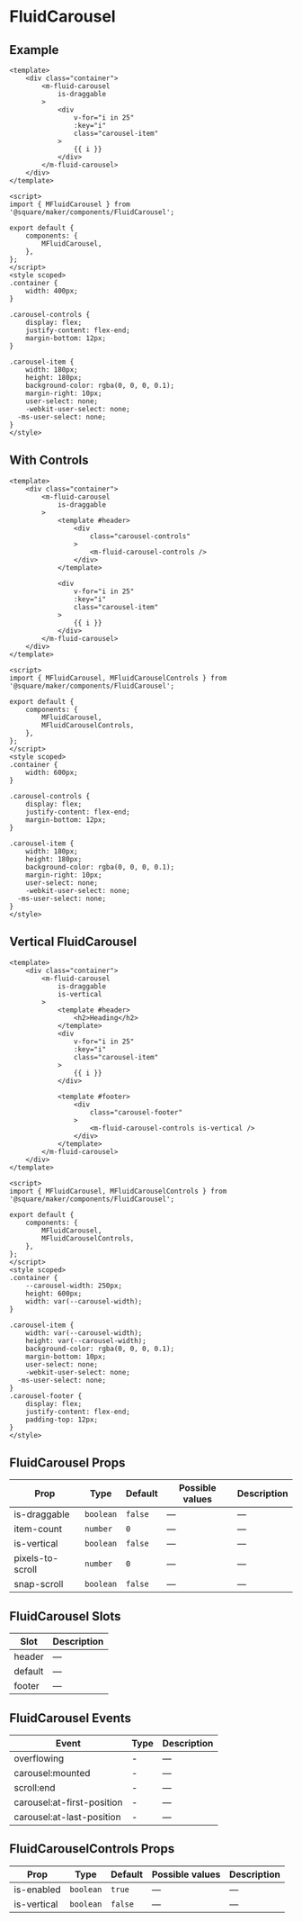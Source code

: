 # FluidCarousel

## Example
```vue
<template>
	<div class="container">
		<m-fluid-carousel
			is-draggable
		>
			<div
				v-for="i in 25"
				:key="i"
				class="carousel-item"
			>
				{{ i }}
			</div>
		</m-fluid-carousel>
	</div>
</template>

<script>
import { MFluidCarousel } from '@square/maker/components/FluidCarousel';

export default {
	components: {
		MFluidCarousel,
	},
};
</script>
<style scoped>
.container {
	width: 400px;
}

.carousel-controls {
	display: flex;
	justify-content: flex-end;
	margin-bottom: 12px;
}

.carousel-item {
	width: 180px;
	height: 180px;
	background-color: rgba(0, 0, 0, 0.1);
	margin-right: 10px;
	user-select: none;
	-webkit-user-select: none;
  -ms-user-select: none;
}
</style>
```

## With Controls
```vue
<template>
	<div class="container">
		<m-fluid-carousel
			is-draggable
		>
			<template #header>
				<div
					class="carousel-controls"
				>
					<m-fluid-carousel-controls />
				</div>
			</template>

			<div
				v-for="i in 25"
				:key="i"
				class="carousel-item"
			>
				{{ i }}
			</div>
		</m-fluid-carousel>
	</div>
</template>

<script>
import { MFluidCarousel, MFluidCarouselControls } from '@square/maker/components/FluidCarousel';

export default {
	components: {
		MFluidCarousel,
		MFluidCarouselControls,
	},
};
</script>
<style scoped>
.container {
	width: 600px;
}

.carousel-controls {
	display: flex;
	justify-content: flex-end;
	margin-bottom: 12px;
}

.carousel-item {
	width: 180px;
	height: 180px;
	background-color: rgba(0, 0, 0, 0.1);
	margin-right: 10px;
	user-select: none;
	-webkit-user-select: none;
  -ms-user-select: none;
}
</style>
```

## Vertical FluidCarousel

```vue
<template>
	<div class="container">
		<m-fluid-carousel
			is-draggable
			is-vertical
		>
			<template #header>
				<h2>Heading</h2>
			</template>
			<div
				v-for="i in 25"
				:key="i"
				class="carousel-item"
			>
				{{ i }}
			</div>

			<template #footer>
				<div
					class="carousel-footer"
				>
					<m-fluid-carousel-controls is-vertical />
				</div>
			</template>
		</m-fluid-carousel>
	</div>
</template>

<script>
import { MFluidCarousel, MFluidCarouselControls } from '@square/maker/components/FluidCarousel';

export default {
	components: {
		MFluidCarousel,
		MFluidCarouselControls,
	},
};
</script>
<style scoped>
.container {
	--carousel-width: 250px;
	height: 600px;
	width: var(--carousel-width);
}

.carousel-item {
	width: var(--carousel-width);
	height: var(--carousel-width);
	background-color: rgba(0, 0, 0, 0.1);
	margin-bottom: 10px;
	user-select: none;
	-webkit-user-select: none;
  -ms-user-select: none;
}
.carousel-footer {
	display: flex;
	justify-content: flex-end;
	padding-top: 12px;
}
</style>

```

<!-- api-tables:start -->
## FluidCarousel Props

| Prop             | Type      | Default | Possible values | Description |
| ---------------- | --------- | ------- | --------------- | ----------- |
| is-draggable     | `boolean` | `false` | —               | —           |
| item-count       | `number`  | `0`     | —               | —           |
| is-vertical      | `boolean` | `false` | —               | —           |
| pixels-to-scroll | `number`  | `0`     | —               | —           |
| snap-scroll      | `boolean` | `false` | —               | —           |


## FluidCarousel Slots

| Slot    | Description |
| ------- | ----------- |
| header  | —           |
| default | —           |
| footer  | —           |


## FluidCarousel Events

| Event                      | Type | Description |
| -------------------------- | ---- | ----------- |
| overflowing                | -    | —           |
| carousel:mounted           | -    | —           |
| scroll:end                 | -    | —           |
| carousel:at-first-position | -    | —           |
| carousel:at-last-position  | -    | —           |


## FluidCarouselControls Props

| Prop        | Type      | Default | Possible values | Description |
| ----------- | --------- | ------- | --------------- | ----------- |
| is-enabled  | `boolean` | `true`  | —               | —           |
| is-vertical | `boolean` | `false` | —               | —           |
<!-- api-tables:end -->
